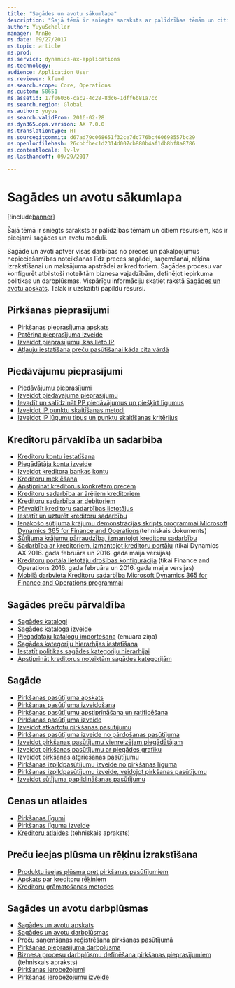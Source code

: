 ```yaml
---
title: "Sagādes un avotu sākumlapa"
description: "Šajā tēmā ir sniegts saraksts ar palīdzības tēmām un citiem resursiem, kas ir pieejami sagādes un avotu modulī."
author: YuyuScheller
manager: AnnBe
ms.date: 09/27/2017
ms.topic: article
ms.prod: 
ms.service: dynamics-ax-applications
ms.technology: 
audience: Application User
ms.reviewer: kfend
ms.search.scope: Core, Operations
ms.custom: 50651
ms.assetid: 17f06036-cac2-4c28-8dc6-1dff6b81a7cc
ms.search.region: Global
ms.author: yuyus
ms.search.validFrom: 2016-02-28
ms.dyn365.ops.version: AX 7.0.0
ms.translationtype: HT
ms.sourcegitcommit: d67ad79c068651f32ce7dc776bc460698557bc29
ms.openlocfilehash: 26cbbfbec1d2314d007cb880b4af1db8bf8a8786
ms.contentlocale: lv-lv
ms.lasthandoff: 09/29/2017

---
```


# <a name="procurement-and-sourcing-home-page"></a>Sagādes un avotu sākumlapa

[!include[banner](../includes/banner.md)]


Šajā tēmā ir sniegts saraksts ar palīdzības tēmām un citiem resursiem, kas ir pieejami sagādes un avotu modulī.

Sagāde un avoti aptver visas darbības no preces un pakalpojumus nepieciešamības noteikšanas līdz preces sagādei, saņemšanai, rēķina izrakstīšanai un maksājuma apstrādei ar kreditoriem. Sagādes procesu var konfigurēt atbilstoši noteiktām biznesa vajadzībām, definējot iepirkuma politikas un darbplūsmas. Vispārīgu informāciju skatiet rakstā [Sagādes un avotu apskats](procurement-sourcing-overview.md). Tālāk ir uzskaitīti papildu resursi.

## <a name="purchase-requisitions"></a>Pirkšanas pieprasījumi
-   [Pirkšanas pieprasījuma apskats](purchase-requisitions-overview.md)
-   [Patēriņa pieprasījuma izveide](tasks/create-requisition-consumption.md)
-   [Izveidot pieprasījumu, kas lieto IP](tasks/create-requisition-uses-rfq.md)
-   [Atļauju iestatīšana preču pasūtīšanai kāda cita vārdā](tasks/set-up-permissions-ordering-products.md)

## <a name="requests-for-quotation"></a>Piedāvājumu pieprasījumi
-   [Piedāvājumu pieprasījumi](request-quotations.md)
-   [Izveidot piedāvājuma pieprasījumu](tasks/create-request-quotation.md)
-   [Ievadīt un salīdzināt PP piedāvājumus un piešķirt līgumus](tasks/enter-compare-rfq-bids-award-contracts.md)
-   [Izveidot IP punktu skaitīšanas metodi](tasks/create-scoring-method-rfqs.md)
-   [Izveidot IP lūgumu tipus un punktu skaitīšanas kritērijus](tasks/create-solicitation-types-scoring-criteria-rfqs.md)

## <a name="vendor-management-and-collaboration"></a>Kreditoru pārvaldība un sadarbība
-   [Kreditoru kontu iestatīšana](set-up-vendor-accounts.md)
-   [Piegādātāja konta izveide](tasks/create-vendor-account.md)
-   [Izveidot kreditora bankas kontu](tasks/create-vendor-bank-account.md)
-   [Kreditoru meklēšana](tasks/search-vendors.md)
-   [Apstiprināt kreditorus konkrētām precēm](tasks/approve-vendors-specific-products.md)
-   [Kreditoru sadarbība ar ārējiem kreditoriem](vendor-collaboration-work-external-vendors.md)
-   [Kreditoru sadarbība ar debitoriem](vendor-collaboration-work-customers-dynamics-365-operations.md)
-   [Pārvaldīt kreditoru sadarbības lietotājus](manage-vendor-collaboration-users.md)
-   [Iestatīt un uzturēt kreditoru sadarbību](set-up-maintain-vendor-collaboration.md)
-   [Ienākošo sūtījuma krājumu demonstrācijas skripts programmai Microsoft Dynamics 365 for Finance and Operations](https://mbs.microsoft.com/customersource/northamerica/AX/learning/documentation/white-papers/InboundConsignmentInventoryDemoScriptDynamics365Operations)(tehniskais dokuments)
-   [Sūtījuma krājumu pārraudzība, izmantojot kreditoru sadarbību](../inventory/tasks/monitor-consignment-inventory-vendor-collaboration.md)
-   [Sadarbība ar kreditoriem, izmantojot kreditoru portālu](collaborate-vendors-vendor-portal.md)  (tikai Dynamics AX 2016. gada februāra un 2016. gada maija versijas)
-   [Kreditoru portāla lietotāju drošības konfigurācija](configure-security-vendor-portal-users.md) (tikai Finance and Operations 2016. gada februāra un 2016. gada maija versijas)
-   [Mobilā darbvieta Kreditoru sadarbība Microsoft Dynamics 365 for Finance and Operations programmai](vendor-collaboration-mobile-workspace.md)

## <a name="procurement-product-management"></a>Sagādes preču pārvaldība
-   [Sagādes katalogi](procurement-catalogs.md)
-   [Sagādes kataloga izveide](tasks/create-procurement-catalog.md)
-   [Piegādātāju katalogu importēšana](https://blogs.msdn.microsoft.com/dynamicsaxscm/2016/05/25/vendor-catalogs-in-dynamics-ax/) (emuāra ziņa)
-   [Sagādes kategoriju hierarhijas iestatīšana](tasks/set-up-procurement-category-hierarchy.md)
-   [Iestatīt politikas sagādes kategoriju hierarhijai](tasks/set-up-policies-procurement-category-hierarchies.md)
-   [Apstiprināt kreditorus noteiktām sagādes kategorijām](tasks/approve-vendors-specific-procurement-categories.md)

## <a name="procurement"></a>Sagāde
-   [Pirkšanas pasūtījuma apskats](purchase-order-overview.md)
-   [Pirkšanas pasūtījuma izveidošana](purchase-order-creation.md)
-   [Pirkšanas pasūtījumu apstiprināšana un ratificēšana](purchase-order-approval-confirmation.md)
-   [Pirkšanas pasūtījuma izveide](tasks/create-purchase-order.md)
-   [Izveidot atkārtotu pirkšanas pasūtījumu](tasks/create-repeat-purchase-order.md)
-   [Pirkšanas pasūtījuma izveide no pārdošanas pasūtījuma](../sales-marketing/tasks/create-purchase-order-sales-order.md)
-   [Izveidot pirkšanas pasūtījumu vienreizējam piegādātājam](tasks/create-purchase-order-one-time-supplier.md)
-   [Izveidot pirkšanas pasūtījumu ar piegādes grafiku](tasks/create-purchase-order-delivery-schedule.md)
-   [Izveidot pirkšanas atgriešanas pasūtījumu](tasks/create-purchase-return-order.md)
-   [Pirkšanas izpildpasūtījumu izveide no pirkšanas līguma](tasks/create-purchase-release-order-purchase-agreement.md)
-   [Pirkšanas izpildpasūtījumu izveide, veidojot pirkšanas pasūtījumu](tasks/create-purchase-release-order-creating-purchase-order.md)
-   [Izveidot sūtījuma papildināšanas pasūtījumu](../inventory/tasks/create-consignment-replenishment-order.md)

## <a name="prices-and-discounts"></a>Cenas un atlaides
-   [Pirkšanas līgumi](purchase-agreements.md)
-   [Pirkšanas līguma izveide](tasks/create-purchase-agreement.md)
-   [Kreditoru atlaides](https://mbs.microsoft.com/customersource/northamerica/AX/learning/documentation/white-papers/Vendor_rebates) (tehniskais apraksts)

## <a name="product-receipt-and-invoicing"></a>Preču ieejas plūsma un rēķinu izrakstīšana
-   [Produktu ieejas plūsma pret pirkšanas pasūtījumiem](product-receipt-against-purchase-orders.md)
-   [Apskats par kreditoru rēķiniem](../../financials/accounts-payable/vendor-invoices-overview.md)
-   [Kreditoru grāmatošanas metodes](../../financials/accounts-payable/vendor-posting-profiles.md)

## <a name="procurement-and-sourcing-workflows"></a>Sagādes un avotu darbplūsmas
-   [Sagādes un avotu apskats](procurement-sourcing-overview.md)
-   [Sagādes un avotu darbplūsmas](procurement-sourcing-workflows.md)
-   [Preču saņemšanas reģistrēšana pirkšanas pasūtījumā](tasks/record-receipt-goods-purchase-order.md)
-   [Pirkšanas pieprasījuma darbplūsma](purchase-requisitions-workflow.md)
-   [Biznesa procesu darbplūsmu definēšana pirkšanas pieprasījumiem](https://mbs.microsoft.com/customersource/Global/AX/learning/documentation/white-papers/Defining_business_process_workflows_for_purchase_requisitions) (tehniskais apraksts)
-   [Pirkšanas ierobežojumi](purchase-policies.md)
-   [Pirkšanas ierobežojumu izveide](tasks/create-purchasing-policies.md)







